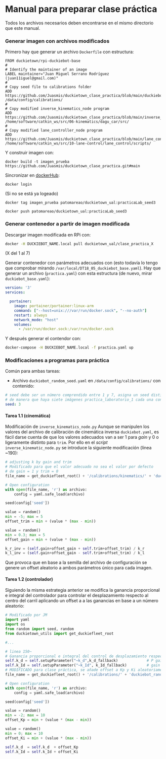 # Manual para preparar clase práctica
Todos los archivos necesarios deben encontrarse en el mismo directorio que este manual.

### Generar imagen con archivos modificados
Primero hay que generar un archivo `Dockerfile` con estructura:
```
FROM duckietown/rpi-duckiebot-base
#
# Identify the maintainer of an image
LABEL maintainer="Juan Miguel Serrano Rodríguez (juan11iguel@gmail.com)"
#
# Copy seed file to calibrations folder 
ADD https://github.com/Juasmis/duckietown_clase_practica/blob/main/duckiebot_random_seed.yaml /data/config/calibrations/
#
# Copy modified inverse_kinematics_node program
ADD https://github.com/Juasmis/duckietown_clase_practica/blob/main/inverse_kinematics_node.py /home/software/catkin_ws/src/06-kinematics/dagu_car/src/ 
#
# Copy modified lane_controller_node program
ADD https://github.com/Juasmis/duckietown_clase_practica/blob/main/lane_controller_node.py /home/software/catkin_ws/src/10-lane-control/lane_control/scripts/
```

Y construir imagen con:
```shell
docker build -t imagen_prueba https://github.com/Juasmis/duckietown_clase_practica.git#main
```

Sincronizar en [dockerHub](https://hub.docker.com/):
```shell
docker login
```
(Si no se está ya logeado)
```shell
docker tag imagen_prueba patomareao/duckietown_ual:practicaLab_seed3
```
```shell
docker push patomareao/duckietown_ual:practicaLab_seed3
```
### Generar contenedor a partir de imagen modificada
Descargar imagen modificada en RPi con:
```bash
docker -H DUCKIEBOT_NAME.local pull duckietown_ual/clase_practica_X
```
(X del 1 al 7)

Generar contenedor con parámetros adecuados con (esto todavía lo tengo que comprobar mirando `/var/local/DT18_05_duckiebot_base.yaml`).
Hay que generar un archivo (`practica.yaml`) con esta estructura (de nuevo, mirar `duckiebot_base.yaml`):
```yaml
version: '3'
services:

  portainer:
    image: portainer/portainer:linux-arm
    command: ["--host=unix:///var/run/docker.sock", "--no-auth"]
    restart: always
    network_mode: "host"
    volumes:
      - /var/run/docker.sock:/var/run/docker.sock
```
Y después generar el contendor con:
```bash
docker-compose -H DUCKIEBOT_NAME.local -f practica.yaml up
```
### Modificaciones a programas para práctica
Común para ambas tareas:
- Archivo `duckiebot_random_seed.yaml`  en `/data/config/calibrations/` con contenido:
```yaml
# seed debe ser un número comprendido entre 1 y 7, asigna un seed distinto a cada imagen practica_laboratorio
# de manera que haya siete imágenes practica_laboratorio_1 cada una con un seed distinto
seed: 3
```

#### Tarea 1.1 (cinemática)
Modificación de `inverse_kinematics_node.py`
Aunque se manipulen los valores del archivo de calibración de cinemática inversa  `duckiebot.yaml`, es fácil darse cuenta de que los valores adecuados van a ser 1 para *gain* y 0 o ligeramente distinto para `trim`. Por ello en el *script* `inverse_kinematic_node.py` se introduce la siguiente modificación (línea ~190):
```python
# adjusting k by gain and trim
# Modificado para que el valor adecuado no sea el valor por defecto 
# de gain = 1 y trim = 0 
file_name = get_duckiefleet_root() + '/calibrations/kinematics/' + 'duckiebot_random_seed' + ".yaml"

# Open configuration
with open(file_name, 'r') as archivo:
	config = yaml.safe_load(archivo)

seed(config['seed'])

value = random()
min = -5; max = 5
offset_trim = min + (value * (max - min))

value = random()
min = 0.3; max = 5
offset_gain = min + (value * (max - min))

k_r_inv = (self.gain+offset_gain + self.trim+offset_trim) / k_r
k_l_inv = (self.gain+offset_gain - self.trim+offset_trim) / k_l
```
Que provoca que en base a la semilla del archivo de configuración se genere un offset aleatorio a ambos parámetros único para cada imagen.

#### Tarea 1.2 (controlador)
Siguiendo la misma estrategia anterior se modifica la ganancia proporcional e integral del controlador para controlar el desplazamiento respecto al centro del carril aplicando un offset a a las ganancias en base a un número aleatorio:
```python
# Modificado por JM
import yaml
import os
from random import seed, random
from duckietown_utils import get_duckiefleet_root

#...

# linea 150~
# Ganancia proporcional e integral del control de desplazamiento respecto a centro de carril
self.k_d = self.setupParameter("~k_d",k_d_fallback)             # P gain for d
self.k_Id = self.setupParameter("~k_Id", k_Id_fallback)         # gain for integrator of d
# MODIFICADO para clase práctica, se añade offset a Kp y Ki aleatoriamente en base a semilla
file_name = get_duckiefleet_root() + '/calibrations/' + 'duckiebot_random_seed' + ".yaml"

# Open configuration
with open(file_name, 'r') as archivo:
	config = yaml.safe_load(archivo)

seed(config['seed'])

value = random()
min = -2; max = 10
offset_Kp = min + (value * (max - min))

value = random()
min = 0; max = 10
offset_Ki = min + (value * (max - min))

self.k_d  = self.k_d  + offset_Kp
self.k_Id = self.k_Id + offset_Ki

```

